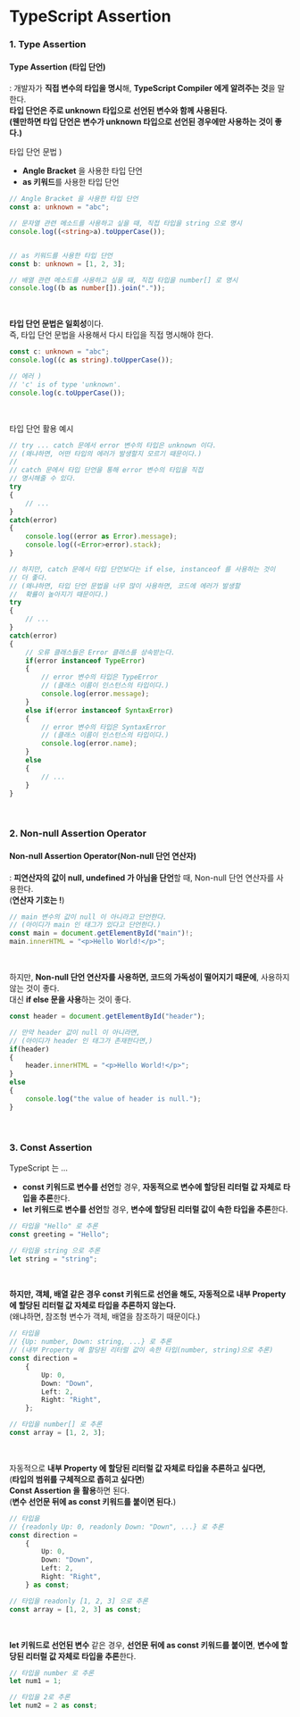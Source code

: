 # TypeScript Assertion

### 1. Type Assertion
#### Type Assertion (타입 단언)
: 개발자가 **직접 변수의 타입을 명시**해, **TypeScript Compiler 에게 알려주는 것**을 말한다.
<br>
**타입 단언은 주로 unknown 타입으로 선언된 변수와 함께 사용된다. <br> (웬만하면 타입 단언은 변수가 
unknown 타입으로 선언된 경우에만 사용하는 것이 좋다.)**

타입 단언 문법 )
* **Angle Bracket** 을 사용한 타입 단언
* **as 키워드**를 사용한 타입 단언
```ts
// Angle Bracket 을 사용한 타입 단언
const a: unknown = "abc";

// 문자열 관련 메소드를 사용하고 싶을 때, 직접 타입을 string 으로 명시
console.log((<string>a).toUpperCase());


// as 키워드를 사용한 타입 단언
const b: unknown = [1, 2, 3];

// 배열 관련 메소드를 사용하고 싶을 때, 직접 타입을 number[] 로 명시
console.log((b as number[]).join("."));
```

<br>

**타입 단언 문법은 일회성**이다.
<br>
즉, 타입 단언 문법을 사용해서 다시 타입을 직접 명시해야 한다.
```ts
const c: unknown = "abc";
console.log((c as string).toUpperCase());

// 에러 )
// 'c' is of type 'unknown'.
console.log(c.toUpperCase());
```

<br>

타입 단언 활용 예시
```ts
// try ... catch 문에서 error 변수의 타입은 unknown 이다.
// (왜냐하면, 어떤 타입의 에러가 발생할지 모르기 때문이다.)
//
// catch 문에서 타입 단언을 통해 error 변수의 타입을 직접
// 명시해줄 수 있다.
try
{
    // ...
}
catch(error)
{
    console.log((error as Error).message);
    console.log((<Error>error).stack);
}

// 하지만, catch 문에서 타입 단언보다는 if else, instanceof 를 사용하는 것이
// 더 좋다.
// (왜냐하면, 타입 단언 문법을 너무 많이 사용하면, 코드에 에러가 발생할
//  확률이 높아지기 때문이다.)
try
{
    // ...
}
catch(error)
{
    // 오류 클래스들은 Error 클래스를 상속받는다.
    if(error instanceof TypeError)
    {
        // error 변수의 타입은 TypeError
        // (클래스 이름이 인스턴스의 타입이다.)
        console.log(error.message);
    }
    else if(error instanceof SyntaxError)
    {
        // error 변수의 타입은 SyntaxError
        // (클래스 이름이 인스턴스의 타입이다.)
        console.log(error.name);
    }
    else
    {
        // ...
    }
}
```

<br>

### 2. Non-null Assertion Operator
#### Non-null Assertion Operator(Non-null 단언 연산자)
: **피연산자의 값이 null, undefined 가 아님을 단언**할 때, Non-null 단언 연산자를 사용한다.
<br>
(**연산자 기호는 !**)
```ts
// main 변수의 값이 null 이 아니라고 단언한다.
// (아이디가 main 인 태그가 있다고 단언한다.)
const main = document.getElementById("main")!;
main.innerHTML = "<p>Hello World!</p>";
```

<br>

하지만, **Non-null 단언 연산자를 사용하면, 코드의 가독성이 떨어지기 때문에**, 
사용하지 않는 것이 좋다.
<br>
대신 **if else 문을 사용**하는 것이 좋다.
```ts
const header = document.getElementById("header");

// 만약 header 값이 null 이 아니라면,
// (아이디가 header 인 태그가 존재한다면,)
if(header)
{
    header.innerHTML = "<p>Hello World!</p>";
}
else
{
    console.log("the value of header is null.");
}
```

<br>

### 3. Const Assertion
TypeScript 는 ...
* **const 키워드로 변수를 선언**할 경우, **자동적으로 변수에 할당된 리터럴 값 자체로 타입을 추론**한다.
* **let 키워드로 변수를 선언**할 경우, **변수에 할당된 리터럴 값이 속한 타입을 추론**한다.
```ts
// 타입을 "Hello" 로 추론
const greeting = "Hello";

// 타입을 string 으로 추론
let string = "string";
```

<br>

**하지만, 객체, 배열 같은 경우 const 키워드로 선언을 해도, 자동적으로 내부 Property 에
할당된 리터럴 값 자체로 타입을 추론하지 않는다.**
<br>
(왜냐하면, 참조형 변수가 객체, 배열을 참조하기 때문이다.)
```ts
// 타입을 
// {Up: number, Down: string, ...} 로 추론
// (내부 Property 에 할당된 리터럴 값이 속한 타입(number, string)으로 추론)
const direction =
    {
        Up: 0,
        Down: "Down",
        Left: 2,
        Right: "Right",
    };

// 타입을 number[] 로 추론
const array = [1, 2, 3];
```

<br>

자동적으로 **내부 Property 에 할당된 리터럴 값 자체로 타입을 추론하고 싶다면,**
<br>(**타입의 범위를 구체적으로 좁히고 싶다면**)
<br>**Const Assertion 을 활용**하면 된다.
<br>(**변수 선언문 뒤에 as const 키워드를 붙이면 된다.**)
```ts
// 타입을 
// {readonly Up: 0, readonly Down: "Down", ...} 로 추론 
const direction =
    {
        Up: 0,
        Down: "Down",
        Left: 2,
        Right: "Right",
    } as const;

// 타입을 readonly [1, 2, 3] 으로 추론
const array = [1, 2, 3] as const;
```

<br>

**let 키워드로 선언된 변수** 같은 경우, **선언문 뒤에 as const 키워드를 붙이면**,
**변수에 할당된 리터럴 값 자체로 타입을 추론**한다.
```ts
// 타입을 number 로 추론
let num1 = 1;

// 타입을 2로 추론
let num2 = 2 as const;
```